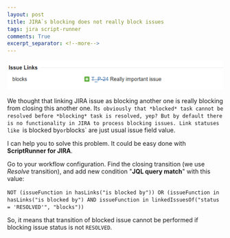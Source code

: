 ```yaml
---
layout: post
title: JIRA`s blocking does not really block issues
tags: jira script-runner
comments: True
excerpt_separator: <!--more-->
---
```


![image](images/blocked_issue.png)

We thought that linking JIRA issue as blocking another one is really blocking from closing this another one. It`s obviously that *blocked* task cannot be resolved before *blocking* task is resolved, yep? But by default there is no functionality in JIRA to process blocking issues. Link statuses like `is blocked by` or `blocks` are just usual issue field value.

I can help you to solve this problem. It could be easy done with **ScriptRunner for JIRA**.

<!--more-->

Go to your workflow configuration. Find the closing transition (we use *Resolve* transition), and add new condition "**JQL query match**" with this value:

`NOT (issueFunction in hasLinks("is blocked by")) OR (issueFunction in hasLinks("is blocked by") AND issueFunction in linkedIssuesOf("status = 'RESOLVED'", "blocks"))`

So, it means that transition of blocked issue cannot be performed if blocking issue status is not `RESOLVED`.